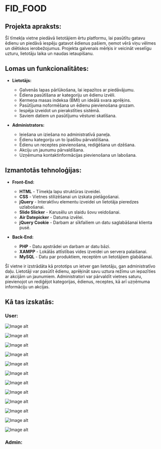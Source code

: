 # FID_FOOD

## Projekta apraksts:
Šī tīmekļa vietne piedāvā lietotājiem ērtu platformu, lai pasūtītu gatavu ēdienu un piedāvā iespēju gatavot ēdienus pašiem, ņemot vērā viņu vēlmes un diētiskos ierobežojumus. Projekta galvenais mērķis ir veicināt veselīgu uzturu, lietotāju laika un naudas ietaupīšanu.

## Lomas un funkcionalitātes:

+ **Lietotājs:**
  + Galvenās lapas pārlūkošana, lai iepazītos ar piedāvājumu.
  + Ēdiena pasūtīšana ar kategoriju un ēdienu izvēli.
  + Ķermeņa masas indeksa (BMI) un ideālā svara aprēķins.
  + Pasūtījuma noformēšana un ēdienu pievienošana grozam.
  + Iespēja izveidot un pierakstīties sistēmā.
  + Saviem datiem un pasūtījumu vēsturei skatīšana.
    
+ **Administrators:**
  + Ieiešana un iziešana no administratīvā paneļa.
  + Ēdienu kategoriju un to īpašību pārvaldīšana.
  + Ēdienu un receptes pievienošana, rediģēšana un dzēšana.
  + Akciju un jaunumu pārvaldīšana.
  + Uzņēmuma kontaktinformācijas pievienošana un labošana.

## Izmantotās tehnoloģijas:

+ **Front-End:**
  + **HTML** - Tīmekļa lapu struktūras izveidei.
  + **CSS** - Vietnes stilizēšanai un izskata pielāgošanai.
  + **jQuery** - Interaktīvu elementu izveidei un lietotāja pieredzes uzlabošanai.
  + **Slide Slicker** - Karusēlu un slaidu šovu veidošanai.
  + **Air Datepicker** - Datuma izvēlei.
  + **jQuery Cookie** - Darbam ar sīkfailiem un datu saglabāšanai klienta pusē.

+ **Back-End:**
  + **PHP** - Datu apstrādei un darbam ar datu bāzi.
  + **XAMPP** - Lokālās attīstības vides izveidei un servera palaišanai.
  + **MySQL** - Datu par produktiem, receptēm un lietotājiem glabāšanai.

Šī vietne ir izstrādāta kā prototips un ietver gan lietotāju, gan administratīvo daļu. Lietotāji var pasūtīt ēdienu, aprēķināt savu uztura režīmu un iepazīties ar akcijām un jaunumiem. Administratori var pārvaldīt vietnes saturu, pievienojot un rediģējot kategorijas, ēdienus, receptes, kā arī uzņēmuma informāciju un akcijas.

## Kā tas izskatās:

### User:


![Image alt](https://github.com/ArtursBubovics/FID_FOOD/blob/main/Project_img/user/Lapas_sakums_1.PNG)


![Image alt](https://github.com/ArtursBubovics/FID_FOOD/blob/main/Project_img/user/Lapas_sakums_2.PNG)

![Image alt](https://github.com/ArtursBubovics/FID_FOOD/blob/main/Project_img/user/Lapas_sakums_3.PNG)

![Image alt](https://github.com/ArtursBubovics/FID_FOOD/blob/main/Project_img/user/Izvelne_1.PNG)

![Image alt](https://github.com/ArtursBubovics/FID_FOOD/blob/main/Project_img/user/Izvelne_2.PNG)

![Image alt](https://github.com/ArtursBubovics/FID_FOOD/blob/main/Project_img/user/Izvelne_3.PNG)

![Image alt](https://github.com/ArtursBubovics/FID_FOOD/blob/main/Project_img/user/Akcijas.PNG)

![Image alt](https://github.com/ArtursBubovics/FID_FOOD/blob/main/Project_img/user/Kontaktinformācija.PNG)

![Image alt](https://github.com/ArtursBubovics/FID_FOOD/blob/main/Project_img/user/Kalkulators.PNG)

![Image alt](https://github.com/ArtursBubovics/FID_FOOD/blob/main/Project_img/user/Grozs.PNG)

![Image alt](https://github.com/ArtursBubovics/FID_FOOD/blob/main/Project_img/user/Pieslegties_reģistrēties.PNG)

![Image alt](https://github.com/ArtursBubovics/FID_FOOD/blob/main/Project_img/user/Lietotāja_informācija.PNG)

### Admin:

